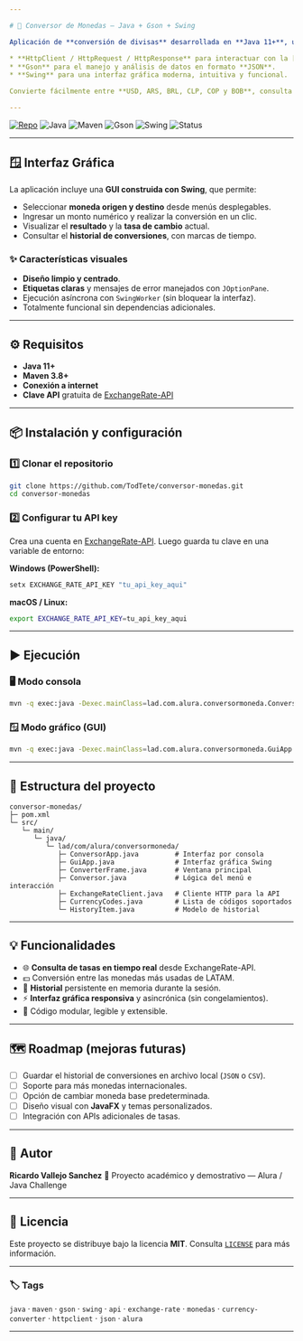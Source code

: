 ```yaml
---

# 💱 Conversor de Monedas — Java + Gson + Swing

Aplicación de **conversión de divisas** desarrollada en **Java 11+**, utilizando:

* **HttpClient / HttpRequest / HttpResponse** para interactuar con la [ExchangeRate-API](https://www.exchangerate-api.com/).
* **Gson** para el manejo y análisis de datos en formato **JSON**.
* **Swing** para una interfaz gráfica moderna, intuitiva y funcional.

Convierte fácilmente entre **USD, ARS, BRL, CLP, COP y BOB**, consulta tasas actualizadas y lleva un **historial de conversiones** en tiempo real.

---
```


[![Repo](https://img.shields.io/badge/GitHub-%40chatgpt570601-blue?logo=github)](https://github.com/chatgpt570601)
![Java](https://img.shields.io/badge/Java-11%2B-orange?logo=coffeescript)
![Maven](https://img.shields.io/badge/Maven-3.8%2B-red?logo=apache-maven)
![Gson](https://img.shields.io/badge/Gson-2.11.0-green)
![Swing](https://img.shields.io/badge/Swing-UI-lightgrey)
![Status](https://img.shields.io/badge/status-completo-success)

---

## 🪟 Interfaz Gráfica

La aplicación incluye una **GUI construida con Swing**, que permite:

* Seleccionar **moneda origen y destino** desde menús desplegables.
* Ingresar un monto numérico y realizar la conversión en un clic.
* Visualizar el **resultado** y la **tasa de cambio** actual.
* Consultar el **historial de conversiones**, con marcas de tiempo.

### ✨ Características visuales

* **Diseño limpio y centrado**.
* **Etiquetas claras** y mensajes de error manejados con `JOptionPane`.
* Ejecución asíncrona con `SwingWorker` (sin bloquear la interfaz).
* Totalmente funcional sin dependencias adicionales.

---

## ⚙️ Requisitos

* **Java 11+**
* **Maven 3.8+**
* **Conexión a internet**
* **Clave API** gratuita de [ExchangeRate-API](https://www.exchangerate-api.com/)

---

## 📦 Instalación y configuración

### 1️⃣ Clonar el repositorio

```bash
git clone https://github.com/TodTete/conversor-monedas.git
cd conversor-monedas
```

### 2️⃣ Configurar tu API key

Crea una cuenta en [ExchangeRate-API](https://www.exchangerate-api.com/).
Luego guarda tu clave en una variable de entorno:

**Windows (PowerShell):**

```powershell
setx EXCHANGE_RATE_API_KEY "tu_api_key_aqui"
```

**macOS / Linux:**

```bash
export EXCHANGE_RATE_API_KEY=tu_api_key_aqui
```

---

## ▶️ Ejecución

### 🖥️ Modo consola

```bash
mvn -q exec:java -Dexec.mainClass=lad.com.alura.conversormoneda.ConversorApp
```

### 🪟 Modo gráfico (GUI)

```bash
mvn -q exec:java -Dexec.mainClass=lad.com.alura.conversormoneda.GuiApp
```

---

## 🧱 Estructura del proyecto

```
conversor-monedas/
├─ pom.xml
└─ src/
   └─ main/
      └─ java/
         └─ lad/com/alura/conversormoneda/
            ├─ ConversorApp.java         # Interfaz por consola
            ├─ GuiApp.java               # Interfaz gráfica Swing
            ├─ ConverterFrame.java       # Ventana principal
            ├─ Conversor.java            # Lógica del menú e interacción
            ├─ ExchangeRateClient.java   # Cliente HTTP para la API
            ├─ CurrencyCodes.java        # Lista de códigos soportados
            └─ HistoryItem.java          # Modelo de historial
```

---

## 💡 Funcionalidades

* 🌐 **Consulta de tasas en tiempo real** desde ExchangeRate-API.
* 💵 Conversión entre las monedas más usadas de LATAM.
* 🧾 **Historial** persistente en memoria durante la sesión.
* ⚡ **Interfaz gráfica responsiva** y asincrónica (sin congelamientos).
* 🧩 Código modular, legible y extensible.

---

## 🗺️ Roadmap (mejoras futuras)

* [ ] Guardar el historial de conversiones en archivo local (`JSON` o `CSV`).
* [ ] Soporte para más monedas internacionales.
* [ ] Opción de cambiar moneda base predeterminada.
* [ ] Diseño visual con **JavaFX** y temas personalizados.
* [ ] Integración con APIs adicionales de tasas.

---

## 👤 Autor

**Ricardo Vallejo Sanchez**
💼 Proyecto académico y demostrativo — Alura / Java Challenge

---

## 🧾 Licencia

Este proyecto se distribuye bajo la licencia **MIT**.
Consulta [`LICENSE`](LICENSE) para más información.

---

### 🏷️ Tags

`java` · `maven` · `gson` · `swing` · `api` · `exchange-rate` · `monedas` · `currency-converter` · `httpclient` · `json` · `alura`

---
